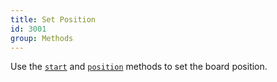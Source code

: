 ```yaml
---
title: Set Position
id: 3001
group: Methods
---
```


Use the <a href="docs.html#methods:start"><code class="js plain">start</code></a> and <a href="docs.html#methods:position"><code class="js plain">position</code></a> methods to set the board position.

